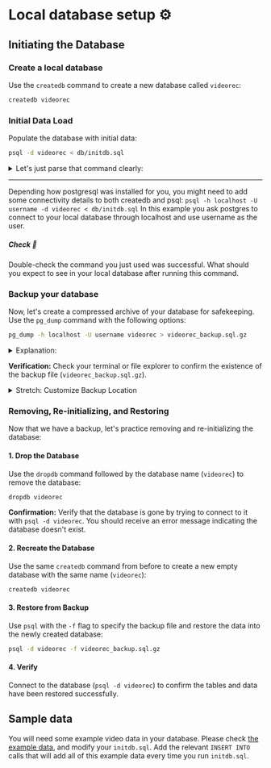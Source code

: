 # Local database setup ⚙️

## Initiating the Database

### Create a local database

Use the `createdb` command to create a new database called `videorec`:

```bash
createdb videorec
```

### Initial Data Load

Populate the database with initial data:

```bash
psql -d videorec < db/initdb.sql
```

<details>
<summary>Let's just parse that command clearly:</summary>

1. `psql` : Use the PostgreSQL command-line interface.
2. `-d` : This flag marks the next argument as the database name.
3. `videorec` : The name of the database you want to populate.
4. `<` : The following file will be used as input.
5. `db/initdb.sql` : The path to the SQL file to populate the database.

</details>
<!-- {{</note>}}>-->
<hr/>
<!--{{<note type="tip" title="Connectivity">}}-->

Depending how postgresql was installed for you, you might need to add some connectivity details to both createdb and psql: `psql -h localhost -U username -d videorec < db/initdb.sql` In this example you ask postgres to connect to your local database through localhost and use username as the user.

##### Check 📝

Double-check the command you just used was successful. What should you expect to see in your local database after running this command.

<!--{{</note>}}>-->

### Backup your database

<!--{{<note type="activity" title="Backup">}}-->

Now, let's create a compressed archive of your database for safekeeping. Use the `pg_dump` command with the following options:

```bash
pg_dump -h localhost -U username videorec > videorec_backup.sql.gz
```

<details>
<summary>Explanation:</summary>

- `pg_dump`: This command is designed specifically for creating PostgreSQL database backups.
- `-h localhost` (Optional): Specify the host (`localhost` in most cases) if your PostgreSQL installation differs.
- `-U username` (Optional): Include your username if required for connection.
- `videorec`: This is the name of the database you want to back up.
- `> videorec_backup.sql.gz`:\*\* This defines the filename and format for the backup. The `>` redirects the output to a file, and `.sql.gz` indicates a gzipped SQL archive.

</details>

**Verification:** Check your terminal or file explorer to confirm the existence of the backup file (`videorec_backup.sql.gz`).

<details>
<summary>Stretch: Customize Backup Location</summary>

- You can modify the output filename and location to suit your preference. For example:

```bash
pg_dump -h localhost -U username videorec > backups/videorec_backup_$(date +"%Y-%m-%d").sql.gz
```

- This command incorporates the current date in the filename for easy identification and versioning.
</details>

<!--{{</note>}}>-->

### Removing, Re-initializing, and Restoring

Now that we have a backup, let's practice removing and re-initializing the database:

#### 1. Drop the Database

Use the `dropdb` command followed by the database name (`videorec`) to remove the database:

```bash
dropdb videorec
```

**Confirmation:** Verify that the database is gone by trying to connect to it with `psql -d videorec`. You should receive an error message indicating the database doesn't exist.

#### 2. Recreate the Database

Use the same `createdb` command from before to create a new empty database with the same name (`videorec`):

```bash
createdb videorec
```

#### 3. Restore from Backup

Use `psql` with the `-f` flag to specify the backup file and restore the data into the newly created database:

```bash
psql -d videorec -f videorec_backup.sql.gz
```

#### 4. Verify

Connect to the database (`psql -d videorec`) to confirm the tables and data have been restored successfully.

## Sample data

You will need some example video data in your database. Please check [the example data](./data/example_data.csv), and modify your `initdb.sql`. Add the relevant `INSERT INTO` calls that will add all of this example data every time you run `initdb.sql`.
